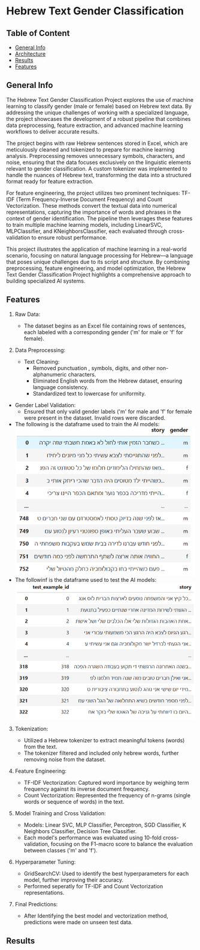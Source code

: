 # Hebrew Text Gender Classification 

## Table of Content
* [General Info](#general-info)
* [Architecture](#architecture)
* [Results](#results)
* [Features](#features)

## General Info
The Hebrew Text Gender Classification Project explores the use of machine learning to classify gender (male or female) based on Hebrew text data. By addressing the unique challenges of working with a specialized language, the project showcases the development of a robust pipeline that combines data preprocessing, feature extraction, and advanced machine learning workflows to deliver accurate results.

The project begins with raw Hebrew sentences stored in Excel, which are meticulously cleaned and tokenized to prepare for machine learning analysis. Preprocessing removes unnecessary symbols, characters, and noise, ensuring that the data focuses exclusively on the linguistic elements relevant to gender classification. A custom tokenizer was implemented to handle the nuances of Hebrew text, transforming the data into a structured format ready for feature extraction.

For feature engineering, the project utilizes two prominent techniques: TF-IDF (Term Frequency-Inverse Document Frequency) and Count Vectorization. These methods convert the textual data into numerical representations, capturing the importance of words and phrases in the context of gender identification. The pipeline then leverages these features to train multiple machine learning models, including LinearSVC, MLPClassifier, and KNeighborsClassifier, each evaluated through cross-validation to ensure robust performance.

This project illustrates the application of machine learning in a real-world scenario, focusing on natural language processing for Hebrew—a language that poses unique challenges due to its script and structure. By combining preprocessing, feature engineering, and model optimization, the Hebrew Text Gender Classification Project highlights a comprehensive approach to building specialized AI systems.

## Features
1. Raw Data:
   * The dataset begins as an Excel file containing rows of sentences, each labeled with a corresponding gender ('m' for male or 'f' for female).
     
2. Data Preprocessing:
   * Text Cleaning:
     * Removed punctuation , symbols, digits, and other non-alphanumeric characters.
     * Eliminated English words from the Hebrew dataset, ensuring language consistency.
     * Standardized text to lowercase for uniformity.
  * Gender Label Validation:
    * Ensured that only valid gender labels ('m' for male and 'f' for female were present in the dataset. Invalid rows were discarded.
  * The following is the dataframe used to train the AI models:
      ![](docs/training_data_frame.png)
  * The followinf is the dataframe used to test the AI models:
      ![](docs/testing_data_frame.png)
3. Tokenization:
   * Utilized a Hebrew tokenizer to extract meaningful tokens (words) from the text.
   * The tokenizer filtered and included only hebrew words, further removing noise from the dataset.

4. Feature Engineering:
   * TF-IDF Vectorization: Captured word importance by weighing term frequency against its inverse document frequency.
   * Count Vectorization: Represented the frequency of n-grams (single words or sequence of words) in the text.
  
5. Model Training and Cross Validation:
   * Models: Linear SVC, MLP Classifier, Perceptron, SGD Classifier, K Neighbors Classifier, Decision Tree Classifier.
   * Each model's performance was evaluated using 10-fold cross-validation, focusing on the F1-macro score to balance the evaluation between classes ('m' and 'f').

6. Hyperparameter Tuning:
   * GridSearchCV: Used to identify the best hyperparameters for each model, further improving their accuracy.
   * Performed seperatly for TF-IDF and Count Vectorization representations.

7. Final Predictions:
   * After Identifying the best model and vectorization method, predictions were made on unseen test data.
  
## Results

##
